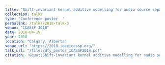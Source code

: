 ```yaml
---
title: "Shift-invariant kernel additive modelling for audio source separation"
collection: talks
type: "Conference poster  "
permalink: /talks/2018-talk-3
venue: "ICASSP 2018"
date: 2018-04-19
year: 2018
location: "Calgary, Alberta"
venue_url: "https://2018.ieeeicassp.org/"
talk_url: "/files/dfy_poster_ICASSP2018.pdf"
citation: '&quot;Shift-invariant kernel additive modelling for audio source separation&quot;.'
---
```

